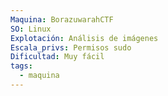 ```yaml
---
Maquina: BorazuwarahCTF
SO: Linux
Explotación: Análisis de imágenes
Escala_privs: Permisos sudo
Dificultad: Muy fácil
tags:
  - maquina
---
```



